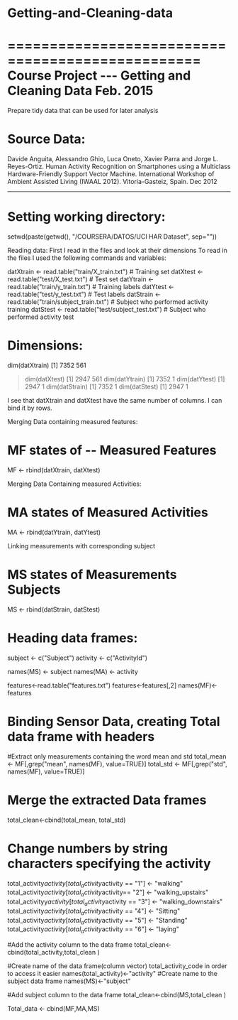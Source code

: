 # Getting-and-Cleaning-data

=================================================
Course Project  --- Getting and Cleaning Data
Feb. 2015
=================================================
Prepare tidy data that can be used for later analysis

Source Data:
========
Davide Anguita, Alessandro Ghio, Luca Oneto, Xavier Parra and Jorge L. Reyes-Ortiz. Human Activity Recognition on Smartphones using a Multiclass Hardware-Friendly Support Vector Machine. International Workshop of Ambient Assisted Living (IWAAL 2012). Vitoria-Gasteiz, Spain. Dec 2012

-------------------------------------------------------------------------
Setting working directory:
=============================
setwd(paste(getwd(), "/COURSERA/DATOS/UCI HAR Dataset", sep=""))

Reading data:
First I read in the files and look at their dimensions
To read in the files I used the following commands and variables:

datXtrain <- read.table("train/X_train.txt") # Training set
datXtest <- read.table("test/X_test.txt")    # Test set
datYtrain <- read.table("train/y_train.txt") # Training labels
datYtest <- read.table("test/y_test.txt")    # Test labels
datStrain <- read.table("train/subject_train.txt") # Subject who performed activity training
datStest <- read.table("test/subject_test.txt") # Subject who performed activity test

Dimensions:
============
dim(datXtrain)
[1] 7352  561
> dim(datXtest)
[1] 2947  561
> dim(datYtrain)
[1] 7352    1
> dim(datYtest)
[1] 2947    1
> dim(datStrain)
[1] 7352    1
> dim(datStest)
[1] 2947    1

I see that datXtrain and datXtest have the same number of columns. I can bind it by rows.

Merging Data containing measured features:

MF states of -- Measured Features
===========================================
MF <- rbind(datXtrain, datXtest)

Merging Data Containing measured Activities:

MA states of Measured Activities
================================

MA <- rbind(datYtrain, datYtest)

Linking measurements with corresponding subject

MS states of Measurements Subjects
===========================================
MS <- rbind(datStrain, datStest)

Heading data frames:
==========================================
subject <- c("Subject")
activity <- c("ActivityId")

names(MS) <- subject
names(MA) <- activity

features<-read.table("features.txt")
features<-features[,2]
names(MF)<-features

Binding Sensor Data, creating Total data frame with headers
================================================

#Extract only measurements containing the word mean and std
total_mean <- MF[,grep("mean", names(MF), value=TRUE)]
total_std <- MF[,grep("std", names(MF), value=TRUE)]

# Merge the extracted Data frames
total_clean<-cbind(total_mean, total_std)

# Change numbers by string characters specifying the activity
total_activity$activity[total_activity$activity == "1"] <- "walking"
total_activity$activity[total_activity$activity== "2"] <- "walking_upstairs"
total_activityy$activity[total_activity$activity == "3"] <- "walking_downstairs"
total_activity$activity[total_activity$activity == "4"] <- "Sitting"
total_activity$activity[total_activity$activity == "5"] <- "Standing"
total_activity$activity[total_activity$activity == "6"] <- "laying"

#Add the activity column to the data frame
total_clean<-cbind(total_activity,total_clean )

#Create name of the data frame(column vector) total_activity_code in order to access it easier
names(total_activity)<-"activity"
#Create name to the subject data frame
names(MS)<-"subject"

#Add subject column to the data frame
total_clean<-cbind(MS,total_clean )

Total_data <- cbind(MF,MA,MS)
